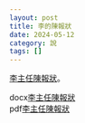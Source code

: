 ```yaml
---
layout: post
title: 李的陳報狀
date: 2024-05-12
category: 說
tags: []
---
```

<a href="https://doltegg.github.io/blog/works/article/xy.docx">李主任陳報狀</a>。

<!--more-->

docx<a href="https://doltegg.github.io/blog/works/article/xy.docx">李主任陳報狀</a><br>
pdf<a href="https://doltegg.github.io/blog/works/article/xyli.pdf">李主任陳報狀</a>
